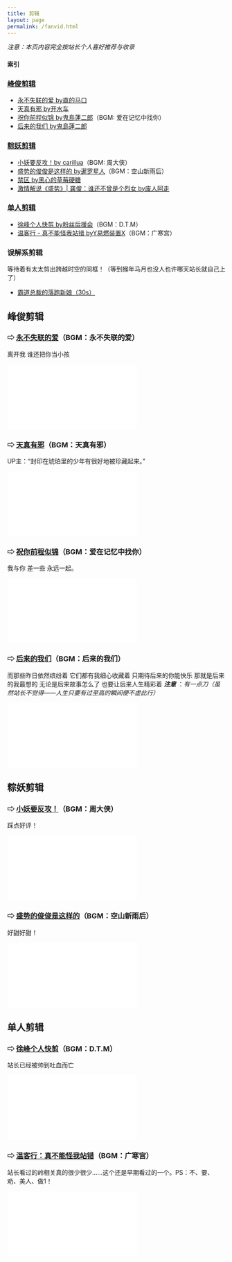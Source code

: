 ```yaml
---
title: 剪辑
layout: page
permalink: /fanvid.html
---
```

*注意：本页内容完全按站长个人喜好推荐与收录* 

#### 索引
### [峰俊剪辑](#峰俊剪辑-1)
* [永不失联的爱 by直的马口](#-永不失联的爱bgm永不失联的爱)
* [天真有邪 by开水车](#-天真有邪bgm天真有邪)
* [祝你前程似锦 by鬼島蓮二郎](#-祝你前程似锦bgm爱在记忆中找你)（BGM: 爱在记忆中找你）
* [后来的我们 by鬼島蓮二郎](#-后来的我们bgm后来的我们)

### [粽妖剪辑](#粽妖剪辑-1)
* [小妖要反攻！by carillua](#-小妖要反攻bgm周大侠)（BGM: 周大侠）
* [盛势的俊俊是这样的 by暹罗星人](#-盛势的俊俊是这样的bgm空山新雨后)（BGM：空山新雨后）
* [禁区 by黑心的草莓硬糖](https://www.bilibili.com/video/BV15A411i7Y7)
* [激情解说《盛势》\| 龚俊：谁还不曾是个烈女 by废人阿走](https://www.bilibili.com/video/BV1x64y1D7fc)

### [单人剪辑](#单人剪辑-1)
* [徐峰个人快剪 by粉丝后援会](#-徐峰个人快剪bgmdtm)（BGM：D.T.M）
* [温客行 - 真不能怪我站错 byY易燃装置X](#-温客行真不能怪我站错bgm广寒宫)（BGM：广寒宫）

### 误解系剪辑
等待着有太太剪出跨越时空的同框！<span class="text-hidden text-delete">（等到猴年马月也没人也许哪天站长就自己上了）</span>
* [霸道总裁的落跑新娘（30s）](https://weibo.com/6292672949/K5K1l7R5M)



<div class="line"></div>



## 峰俊剪辑
### ⇨ [永不失联的爱](https://www.bilibili.com/video/BV1tz4y1m7g9)（BGM：永不失联的爱）
离开我 谁还把你当小孩
<div class="iframe-container"><iframe class="responsive-iframe" src="//player.bilibili.com/player.html?aid=586916079&bvid=BV1tz4y1m7g9&cid=306721013&page=1" frameborder="no" allowfullscreen="true"></iframe></div>

### ⇨ [天真有邪](https://www.bilibili.com/video/BV17h411Q7sj)（BGM：天真有邪）
UP主：“封印在琥珀里的少年有很好地被珍藏起来。”
<div class="iframe-container"><iframe class="responsive-iframe" src="//player.bilibili.com/player.html?aid=204565839&bvid=BV17h411Q7sj&cid=307811572&page=1" frameborder="no" allowfullscreen="true"></iframe></div>

### ⇨ [祝你前程似锦](https://www.bilibili.com/video/BV1UK4y1T7Sc)（BGM：爱在记忆中找你）
我与你 差一些 永远一起。
<div class="iframe-container"><iframe class="responsive-iframe" src="//player.bilibili.com/player.html?aid=887320974&bvid=BV1UK4y1T7Sc&cid=314190390&page=1" frameborder="no" allowfullscreen="true"></iframe></div>

### ⇨ [后来的我们](https://www.bilibili.com/video/BV1QA411N74s)（BGM：后来的我们）
而那些昨日依然缤纷着
它们都有我细心收藏着
只期待后来的你能快乐
那就是后来的我最想的
无论是后来故事怎么了
也要让后来人生精彩着
***注意*** ：*有一点刀（虽然站长不觉得——人生只要有过至高的瞬间便不虚此行）*
<div class="iframe-container"><iframe class="responsive-iframe" src="//player.bilibili.com/player.html?aid=332322087&bvid=BV1QA411N74s&cid=317167225&page=1" frameborder="no" allowfullscreen="true"></iframe></div>



<div class="line"></div>



## 粽妖剪辑
### ⇨ [小妖要反攻！](https://www.bilibili.com/video/BV1pW41147Sr)（BGM：周大侠）
踩点好评！
<div class="iframe-container"><iframe class="responsive-iframe" src="//player.bilibili.com/player.html?aid=20018555&bvid=BV1pW41147Sr&cid=32654452&page=1" frameborder="no" allowfullscreen="true"></iframe></div>

### ⇨ [盛势的俊俊是这样的](https://www.bilibili.com/video/BV1q54y187Me)（BGM：空山新雨后）
好甜好甜！
<div class="iframe-container"><iframe class="responsive-iframe" src="//player.bilibili.com/player.html?aid=844744466&bvid=BV1q54y187Me&cid=312512591&page=1" frameborder="no" allowfullscreen="true"></iframe></div>



<div class="line"></div>



## 单人剪辑
### ⇨ [徐峰个人快剪](https://www.bilibili.com/video/BV1kp411d7ee)（BGM：D.T.M）
站长已经被帅到吐血而亡
<div class="iframe-container"><iframe class="responsive-iframe" src="//player.bilibili.com/player.html?aid=23630836&bvid=BV1kp411d7ee&cid=39459315&page=1" frameborder="no" allowfullscreen="true"></iframe></div>

### ⇨ [温客行：真不能怪我站错](https://www.bilibili.com/video/BV1Bp4y1H7qt)（BGM：广寒宫）
站长看过的岭相关真的很少很少……这个还是早期看过的一个。<span class="text-hidden text-delete">PS：不、要、劝、美人、做1！</span>
<div class="iframe-container"><iframe class="responsive-iframe" src="//player.bilibili.com/player.html?aid=971995812&bvid=BV1Bp4y1H7qt&cid=304278366&page=1" frameborder="no" allowfullscreen="true"></iframe></div>





